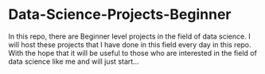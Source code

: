 # Data-Science-Projects-Beginner
In this repo, there are Beginner level projects in the field of data science. 
I will host these projects that I have done in this field every day in this repo. 
With the hope that it will be useful to those who are interested in the field of data science like me and will just start...
